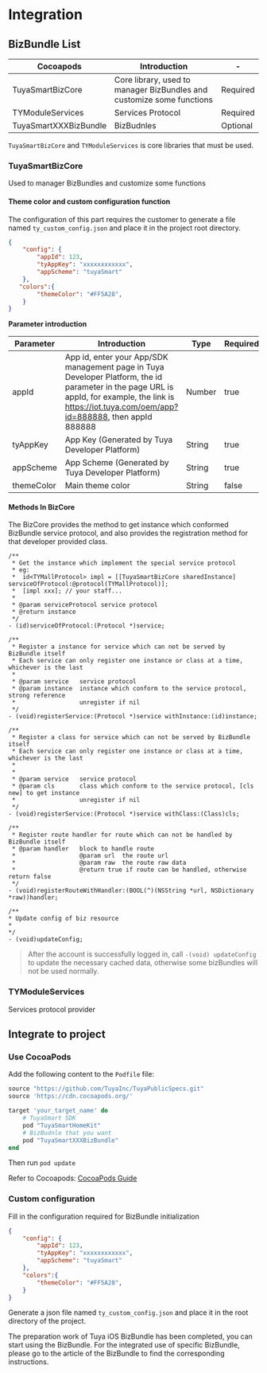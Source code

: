 # Integration



## BizBundle List

| Cocoapods                        |         Introduction                               | - |
| --------------------------- | ------------------------------------------------ | ---- |
| TuyaSmartBizCore            | Core library, used to manager BizBundles and customize some functions | Required |
| TYModuleServices            | Services Protocol                            | Required |
| TuyaSmartXXXBizBundle | BizBudnles                             | Optional |



`TuyaSmartBizCore` and `TYModuleServices` is core libraries that must be used.

### TuyaSmartBizCore

Used to manager BizBundles and customize some functions

#### Theme color and custom configuration function

The configuration of this part requires the customer to generate a file named `ty_custom_config.json` and place it in the project root directory.

```json
{
    "config": {
        "appId": 123,    
        "tyAppKey": "xxxxxxxxxxxx", 
        "appScheme": "tuyaSmart"
    },
   "colors":{
        "themeColor": "#FF5A28", 
    }
}
```



**Parameter introduction**

| Parameter            | Introduction                         | Type | Required | Default |
| --------------- | ---------------------------- |-| - | -|
| appId           | App id, enter your App/SDK management page in Tuya Developer Platform, the id parameter in the page URL is appId, for example, the link is https://iot.tuya.com/oem/app?id=888888, then appId 888888                  | Number | true | none |
| tyAppKey        | App Key (Generated by Tuya Developer Platform) | String | true | none |
| appScheme       | App Scheme (Generated by Tuya Developer Platform)                  | String | true | none |
| themeColor      | Main theme color                | String | false | #FF5A28 |



#### Methods In BizCore

The BizCore provides the method to get instance which conformed BizBundle service protocol, and also provides the registration method for that developer provided class.

```objc
/**
 * Get the instance which implement the special service protocol
 * eg:
 *  id<TYMallProtocol> impl = [[TuyaSmartBizCore sharedInstance] serviceOfProtocol:@protocol(TYMallProtocol)];
 *  [impl xxx]; // your staff...
 *
 * @param serviceProtocol service protocol
 * @return instance
 */
- (id)serviceOfProtocol:(Protocol *)service;

/**
 * Register a instance for service which can not be served by BizBundle itself
 * Each service can only register one instance or class at a time, whichever is the last
 *
 * @param service   service protocol
 * @param instance  instance which conform to the service protocol, strong reference
 *                  unregister if nil
 */
- (void)registerService:(Protocol *)service withInstance:(id)instance;

/**
 * Register a class for service which can not be served by BizBundle itself
 * Each service can only register one instance or class at a time, whichever is the last
 *
 *
 * @param service   service protocol
 * @param cls       class which conform to the service protocol, [cls new] to get instance
 *                  unregister if nil
 */
- (void)registerService:(Protocol *)service withClass:(Class)cls;

/**
 * Register route handler for route which can not be handled by BizBundle itself
 * @param handler   block to handle route
 *                  @param url  the route url
 *                  @param raw  the route raw data
 *                  @return true if route can be handled, otherwise return false
 */
- (void)registerRouteWithHandler:(BOOL(^)(NSString *url, NSDictionary *raw))handler;

/**
* Update config of biz resource
*
*/
- (void)updateConfig;
```

> After the account is successfully logged in,  call `-(void) updateConfig` to update the necessary cached data, otherwise some bizBundles will not be used normally.

### TYModuleServices

Services protocol provider


## Integrate to project

### Use CocoaPods

Add the following content to the `Podfile` file:

```ruby
source "https://github.com/TuyaInc/TuyaPublicSpecs.git"
source 'https://cdn.cocoapods.org/'

target 'your_target_name' do
    # TuyaSmart SDK
    pod "TuyaSmartHomeKit"
    # BizBudnle that you want
    pod "TuyaSmartXXXBizBundle"
end
```

Then run `pod update`

Refer to Cocoapods: [CocoaPods Guide](https://guides.cocoapods.org)


### Custom configuration

Fill in the configuration required for BizBundle initialization

```json
{
    "config": {
        "appId": 123,    
        "tyAppKey": "xxxxxxxxxxxx", 
        "appScheme": "tuyaSmart"
    },
    "colors":{
        "themeColor": "#FF5A28", 
    }
}
```
Generate a json file named `ty_custom_config.json` and place it in the root directory of the project.

The preparation work of Tuya iOS BizBundle has been completed, you can start using the BizBundle. 
For the integrated use of specific BizBundle, please go to the article of the BizBundle to find the corresponding instructions.
















